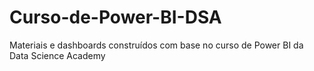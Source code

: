 # Curso-de-Power-BI-DSA
 Materiais e dashboards construídos com base no curso de Power BI da Data Science Academy
